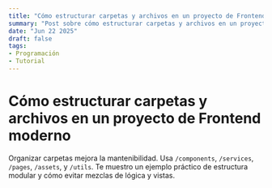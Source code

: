 ```yaml
---
title: "Cómo estructurar carpetas y archivos en un proyecto de Frontend moderno"
summary: "Post sobre cómo estructurar carpetas y archivos en un proyecto de frontend moderno"
date: "Jun 22 2025"
draft: false
tags:
- Programación
- Tutorial
---
```


# Cómo estructurar carpetas y archivos en un proyecto de Frontend moderno

Organizar carpetas mejora la mantenibilidad. Usa `/components`, `/services`, `/pages`, `/assets`, y `/utils`. Te muestro un ejemplo práctico de estructura modular y cómo evitar mezclas de lógica y vistas.
